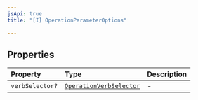 ```yaml
---
jsApi: true
title: "[I] OperationParameterOptions"

---
```

## Properties

| Property | Type | Description |
| :------ | :------ | :------ |
| `verbSelector?` | [`OperationVerbSelector`](../type-aliases/OperationVerbSelector.md) | - |
